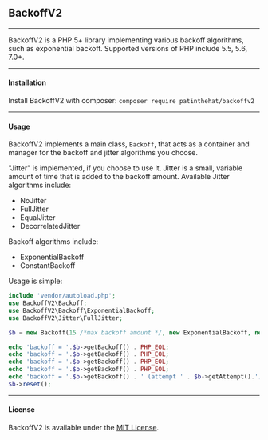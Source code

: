 ## BackoffV2 ##
---
BackoffV2 is a PHP 5+ library implementing various backoff algorithms, such as exponential backoff.  Supported versions of PHP include 5.5, 5.6, 7.0+.

---
#### Installation

Install BackoffV2 with composer: 
`composer require patinthehat/backoffv2`

---
#### Usage

BackoffV2 implements a main class, `Backoff`, that acts as a container and manager for the backoff and jitter algorithms you choose.

"Jitter" is implemented, if you choose to use it.  Jitter is a small, variable amount of time that is added to the backoff amount.
Available Jitter algorithms include:

 - NoJitter
 - FullJitter
 - EqualJitter
 - DecorrelatedJitter


 Backoff algorithms include:
 
  - ExponentialBackoff
  - ConstantBackoff
  
Usage is simple:

```php
include 'vendor/autoload.php';
use BackoffV2\Backoff;
use BackoffV2\Backoff\ExponentialBackoff;
use BackoffV2\Jitter\FullJitter;

$b = new Backoff(15 /*max backoff amount */, new ExponentialBackoff, new FullJitter);

echo 'backoff = '.$b->getBackoff() . PHP_EOL;
echo 'backoff = '.$b->getBackoff() . PHP_EOL;
echo 'backoff = '.$b->getBackoff() . PHP_EOL;
echo 'backoff = '.$b->getBackoff() . PHP_EOL;
echo 'backoff = '.$b->getBackoff() . ' (attempt ' . $b->getAttempt().')' . PHP_EOL;
$b->reset();
```

---
#### License

BackoffV2 is available under the [MIT License](LICENSE).
  